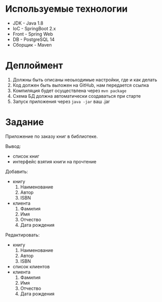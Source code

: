 # Используемые технологии

* JDK - Java 1.8
* IoC - SpringBoot 2.x
* Front - Spring Web
* DB - PostgreSQL 14
* Сборщик - Maven


# Деплоймент

1. Должны быть описаны неоьходимые настройки, где и как делать
2. Код должен быть выложен на GitHub, нам передается ссылка
3. Компиляция будет осуществлена через `mvn package`
4. Схема БД должна автоматически создаваться при старте
5. Запуск приложения через `java -jar` ваш .jar

# Задание

Приложение по заказу книг в библиотеке.

Вывод: 
* список книг
* интерфейс взятия книги на прочтение

Добавить: 
* книгу
  1. Наименование
  2. Автор
  3. ISBN
* клиента
  1. Фамилия
  2. Имя
  3. Отчество
  4. Дата рождения

Редактировать:
* книгу
  1. Наименование
  2. Автор
  3. ISBN
* список клиентов
* клиента
  1. Фамилия
  2. Имя
  3. Отчество
  4. Дата рождения



